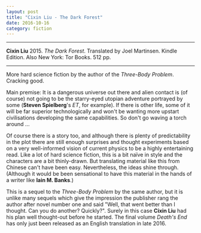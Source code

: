 ```yaml
---
layout: post
title: "Cixin Liu - The Dark Forest"
date: 2016-10-16
category: fiction
---
```


***
<b>Cixin Liu</b> 2015. _The Dark Forest_. Translated by Joel Martinsen. Kindle Edition.  Also New York: Tor Books. 512 pp.

***


More hard science fiction by the author of the _Three-Body Problem_.  Cracking good.

Main premise:  It is a dangerous universe out there and alien contact is (of course) not going to be the starry-eyed utopian adventure portrayed by some (**Steven Spielberg**'s _ET_, for example).  If there is other life, some of it will be far superior technologically and won't be wanting more upstart civilisations developing the same capabilities.  So don't go waving a torch around ...

Of course there is a story too, and although there is plenty of predictability in the plot there are still enough surprises and thought experiments based on a very well-informed vision of current physics to be a highly entertaining read.  Like a lot of hard science fiction, this is a bit naïve in style and the characters are a bit thinly-drawn.  But translating material like this from Chinese can't have been easy.  Nevertheless, the ideas shine through. (Although it would be been sensational to have this material in the hands of a writer like **Iain M. Banks**.) 

This is a sequel to the _Three-Body Problem_ by the same author, but it is unlike many sequels which give the impression the publisher rang the author after novel number one and said "Well, that went better than I thought.  Can you do another?  Quickly?".  Surely in this case **Cixin Liu** had his plan well thought-out before he started.  The final volume _Death's End_ has only just been released as an English translation in late 2016.   
